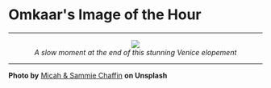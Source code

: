 # Omkaar's Image of the Hour

---

<div align="center">

<a href="https://unsplash.com/photos/couple-embraces-in-front-of-a-sunset-over-water-v0y5TcU6ZFs">
  <img src="https://images.unsplash.com/photo-1748367961459-df3182feae2d?crop=entropy&cs=tinysrgb&fit=max&fm=jpg&ixid=M3w3NjA2Nzh8MHwxfHJhbmRvbXx8fHx8fHx8fDE3NTA1NTA0MDB8&ixlib=rb-4.1.0&q=80&w=1080" style="max-width:100%; height:auto;">
</a>

<br>
<i>A slow moment at the end of this stunning Venice elopement</i>

</div>

---

**Photo by** [Micah & Sammie Chaffin](https://unsplash.com/@micahandsammiechaffin) **on Unsplash**

